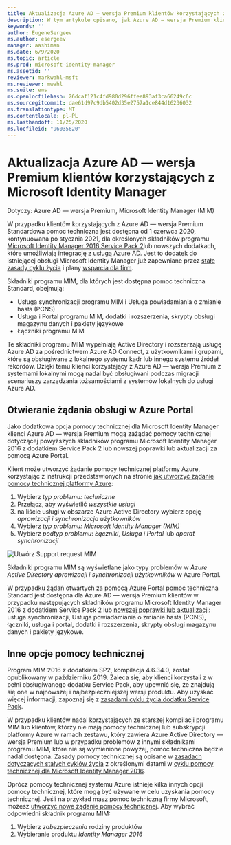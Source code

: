 ```yaml
---
title: Aktualizacja Azure AD — wersja Premium klientów korzystających z Microsoft Identity Manager | Microsoft Docs
description: W tym artykule opisano, jak Azure AD — wersja Premium klienci mogą uzyskać pomoc techniczną po 21 stycznia 2021.
keywords: ''
author: EugeneSergeev
ms.author: esergeev
manager: aashiman
ms.date: 6/9/2020
ms.topic: article
ms.prod: microsoft-identity-manager
ms.assetid: ''
reviewer: markwahl-msft
ms.reviewer: mwahl
ms.suite: ems
ms.openlocfilehash: 26dcaf121c4fd980d296ffee893af3ca66249c6c
ms.sourcegitcommit: dae61d97c9db5402d35e2757a1ce844d16236032
ms.translationtype: MT
ms.contentlocale: pl-PL
ms.lasthandoff: 11/25/2020
ms.locfileid: "96035620"
---
```

# <a name="support-update-for-azure-ad-premium-customers-using-microsoft-identity-manager"></a>Aktualizacja Azure AD — wersja Premium klientów korzystających z Microsoft Identity Manager

Dotyczy: Azure AD — wersja Premium, Microsoft Identity Manager (MIM)

W przypadku klientów korzystających z Azure AD — wersja Premium Standardowa pomoc techniczna jest dostępna od 1 czerwca 2020, kontynuowana po stycznia 2021, dla określonych składników programu [Microsoft Identity Manager 2016 Service Pack 2](https://docs.microsoft.com/microsoft-identity-manager/microsoft-identity-manager-2016)lub nowszych dodatkach, które umożliwiają integrację z usługą Azure AD. Jest to dodatek do istniejącej obsługi Microsoft Identity Manager już zapewniane przez [stałe zasady cyklu życia](https://docs.microsoft.com//lifecycle/policies/fixed) i plany [wsparcia dla firm](https://support.microsoft.com/help/4341255).

Składniki programu MIM, dla których jest dostępna pomoc techniczna Standard, obejmują:
- Usługa synchronizacji programu MIM i Usługa powiadamiania o zmianie hasła (PCNS)
- Usługa i Portal programu MIM, dodatki i rozszerzenia, skrypty obsługi magazynu danych i pakiety językowe
- Łączniki programu MIM

Te składniki programu MIM wypełniają Active Directory i rozszerzają usługę Azure AD za pośrednictwem Azure AD Connect, z użytkownikami i grupami, które są obsługiwane z lokalnego systemu kadr lub innego systemu źródeł rekordów. Dzięki temu klienci korzystający z Azure AD — wersja Premium z systemami lokalnymi mogą nadal być obsługiwani podczas migracji scenariuszy zarządzania tożsamościami z systemów lokalnych do usługi Azure AD. 

## <a name="opening-a-support-request-in-the-azure-portal"></a>Otwieranie żądania obsługi w Azure Portal

Jako dodatkowa opcja pomocy technicznej dla Microsoft Identity Manager klienci Azure AD — wersja Premium mogą zażądać pomocy technicznej dotyczącej powyższych składników programu Microsoft Identity Manager 2016 z dodatkiem Service Pack 2 lub nowszej poprawki lub aktualizacji za pomocą Azure Portal.

Klient może utworzyć żądanie pomocy technicznej platformy Azure, korzystając z instrukcji przedstawionych na stronie [jak utworzyć żądanie pomocy technicznej platformy Azure](https://docs.microsoft.com/azure/azure-portal/supportability/how-to-create-azure-support-request):
1. Wybierz *typ problemu: techniczne*
1. Przełącz, aby wyświetlić *wszystkie usługi*
1. na liście usługi w obszarze Azure Active Directory wybierz opcję  *aprowizacji i synchronizacja użytkowników*
1. Wybierz *typ problemu: Microsoft Identity Manager (MIM)*
1. Wybierz *podtyp problemu*: *Łączniki*, *Usługa i Portal* lub *aparat synchronizacji*

![Utwórz Support request MIM](media/azure-active-directory-new-support-request.png)

Składniki programu MIM są wyświetlane jako typy problemów w *Azure Active Directory aprowizacji i synchronizacji użytkowników* w Azure Portal.

W przypadku żądań otwartych za pomocą Azure Portal pomoc techniczna Standard jest dostępna dla Azure AD — wersja Premium klientów w przypadku następujących składników programu Microsoft Identity Manager 2016 z dodatkiem Service Pack 2 lub [nowszej poprawki lub aktualizacji](reference/version-history.md): usługa synchronizacji, Usługa powiadamiania o zmianie hasła (PCNS), łączniki, usługa i portal, dodatki i rozszerzenia, skrypty obsługi magazynu danych i pakiety językowe.

## <a name="other-support-options"></a>Inne opcje pomocy technicznej

Program MIM 2016 z dodatkiem SP2, kompilacja 4.6.34.0, został opublikowany w październiku 2019. Zaleca się, aby klienci korzystali z w pełni obsługiwanego dodatku Service Pack, aby upewnić się, że znajdują się one w najnowszej i najbezpieczniejszej wersji produktu. Aby uzyskać więcej informacji, zapoznaj się z [zasadami cyklu życia dodatku Service Pack](https://support.microsoft.com/help/17138).

W przypadku klientów nadal korzystających ze starszej kompilacji programu MIM lub klientów, którzy nie mają pomocy technicznej lub subskrypcji platformy Azure w ramach zestawu, który zawiera Azure Active Directory — wersja Premium lub w przypadku problemów z innymi składnikami programu MIM, które nie są wymienione powyżej, pomoc techniczna będzie nadal dostępna. Zasady pomocy technicznej są opisane w [zasadach dotyczących stałych cyklów życia](https://docs.microsoft.com/lifecycle/policies/fixed) z określonymi datami w [cyklu pomocy technicznej dla Microsoft Identity Manager 2016](https://support.microsoft.com/lifecycle/search?alpha=microsoft%20identity%20manager%202016).

Oprócz pomocy technicznej systemu Azure istnieje kilka innych opcji pomocy technicznej, które mogą być używane w celu uzyskania pomocy technicznej. Jeśli na przykład masz pomoc techniczną firmy Microsoft, możesz [utworzyć nowe żądanie pomocy technicznej](https://support.microsoft.com/supportforbusiness/productselection). Aby wybrać odpowiedni składnik programu MIM:
1. Wybierz *zabezpieczenia* rodziny produktów
1. Wybieranie produktu *Identity Manager 2016*
